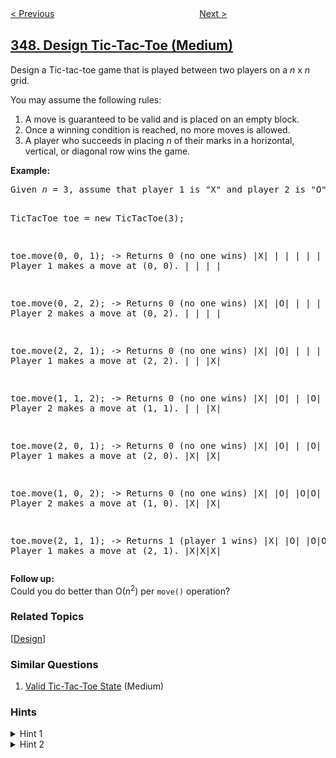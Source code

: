 <!--|This file generated by command(leetcode description); DO NOT EDIT.    |-->
<!--+----------------------------------------------------------------------+-->
<!--|@author    openset <openset.wang@gmail.com>                           |-->
<!--|@link      https://github.com/openset                                 |-->
<!--|@home      https://github.com/openset/leetcode                        |-->
<!--+----------------------------------------------------------------------+-->

[< Previous](https://github.com/openset/leetcode/tree/master/problems/top-k-frequent-elements "Top K Frequent Elements")
　　　　　　　　　　　　　　　　
[Next >](https://github.com/openset/leetcode/tree/master/problems/intersection-of-two-arrays "Intersection of Two Arrays")

## [348. Design Tic-Tac-Toe (Medium)](https://leetcode.com/problems/design-tic-tac-toe "判定井字棋胜负")

<p>Design a Tic-tac-toe game that is played between two players on a <i>n</i> x <i>n</i> grid.
</p>

<p>You may assume the following rules:
<ol>
<li>A move is guaranteed to be valid and is placed on an empty block.</li>
<li>Once a winning condition is reached, no more moves is allowed.</li>
<li>A player who succeeds in placing <i>n</i> of their marks in a horizontal, vertical, or diagonal row wins the game.</li>
</ol>
</p>

<p><b>Example:</b><br />
<pre>
Given <i>n</i> = 3, assume that player 1 is "X" and player 2 is "O" in the board.

TicTacToe toe = new TicTacToe(3);

toe.move(0, 0, 1); -> Returns 0 (no one wins)
|X| | |
| | | |    // Player 1 makes a move at (0, 0).
| | | |

toe.move(0, 2, 2); -> Returns 0 (no one wins)
|X| |O|
| | | |    // Player 2 makes a move at (0, 2).
| | | |

toe.move(2, 2, 1); -> Returns 0 (no one wins)
|X| |O|
| | | |    // Player 1 makes a move at (2, 2).
| | |X|

toe.move(1, 1, 2); -> Returns 0 (no one wins)
|X| |O|
| |O| |    // Player 2 makes a move at (1, 1).
| | |X|

toe.move(2, 0, 1); -> Returns 0 (no one wins)
|X| |O|
| |O| |    // Player 1 makes a move at (2, 0).
|X| |X|

toe.move(1, 0, 2); -> Returns 0 (no one wins)
|X| |O|
|O|O| |    // Player 2 makes a move at (1, 0).
|X| |X|

toe.move(2, 1, 1); -> Returns 1 (player 1 wins)
|X| |O|
|O|O| |    // Player 1 makes a move at (2, 1).
|X|X|X|
</pre>
</p>

<p><b>Follow up:</b><br />
Could you do better than O(<i>n</i><sup>2</sup>) per <code>move()</code> operation?
</p>

### Related Topics
  [[Design](https://github.com/openset/leetcode/tree/master/tag/design/README.md)]

### Similar Questions
  1. [Valid Tic-Tac-Toe State](https://github.com/openset/leetcode/tree/master/problems/valid-tic-tac-toe-state) (Medium)

### Hints
<details>
<summary>Hint 1</summary>
Could you trade extra space such that <code>move()</code> operation can be done in O(1)?
</details>

<details>
<summary>Hint 2</summary>
You need two arrays: int rows[n], int cols[n], plus two variables: diagonal, anti_diagonal.
</details>

